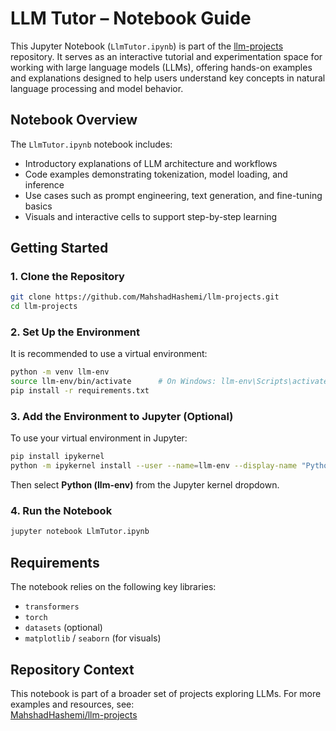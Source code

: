 
# LLM Tutor – Notebook Guide

This Jupyter Notebook (`LlmTutor.ipynb`) is part of the [llm-projects](https://github.com/MahshadHashemi/llm-projects.git) repository. It serves as an interactive tutorial and experimentation space for working with large language models (LLMs), offering hands-on examples and explanations designed to help users understand key concepts in natural language processing and model behavior.

##  Notebook Overview

The `LlmTutor.ipynb` notebook includes:
- Introductory explanations of LLM architecture and workflows
- Code examples demonstrating tokenization, model loading, and inference
- Use cases such as prompt engineering, text generation, and fine-tuning basics
- Visuals and interactive cells to support step-by-step learning

##  Getting Started

### 1. Clone the Repository
```bash
git clone https://github.com/MahshadHashemi/llm-projects.git
cd llm-projects
```

### 2. Set Up the Environment
It is recommended to use a virtual environment:

```bash
python -m venv llm-env
source llm-env/bin/activate      # On Windows: llm-env\Scripts\activate
pip install -r requirements.txt
```

### 3. Add the Environment to Jupyter (Optional)
To use your virtual environment in Jupyter:

```bash
pip install ipykernel
python -m ipykernel install --user --name=llm-env --display-name "Python (llm-env)"
```

Then select **Python (llm-env)** from the Jupyter kernel dropdown.

### 4. Run the Notebook
```bash
jupyter notebook LlmTutor.ipynb
```

## Requirements

The notebook relies on the following key libraries:
- `transformers`
- `torch`
- `datasets` (optional)
- `matplotlib` / `seaborn` (for visuals)

## Repository Context

This notebook is part of a broader set of projects exploring LLMs. For more examples and resources, see:  
 [MahshadHashemi/llm-projects](https://github.com/MahshadHashemi/llm-projects.git)

